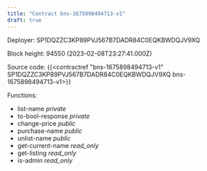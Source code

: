 ```yaml
---
title: "Contract bns-1675898494713-v1"
draft: true
---
```

Deployer: SP1DQZZC3KP89PVJ567B7DADR84C0EQKBWDQJV9XQ


 



Block height: 94550 (2023-02-08T23:27:41.000Z)

Source code: {{<contractref "bns-1675898494713-v1" SP1DQZZC3KP89PVJ567B7DADR84C0EQKBWDQJV9XQ bns-1675898494713-v1>}}

Functions:

* list-name _private_
* to-bool-response _private_
* change-price _public_
* purchase-name _public_
* unlist-name _public_
* get-current-name _read_only_
* get-listing _read_only_
* is-admin _read_only_
